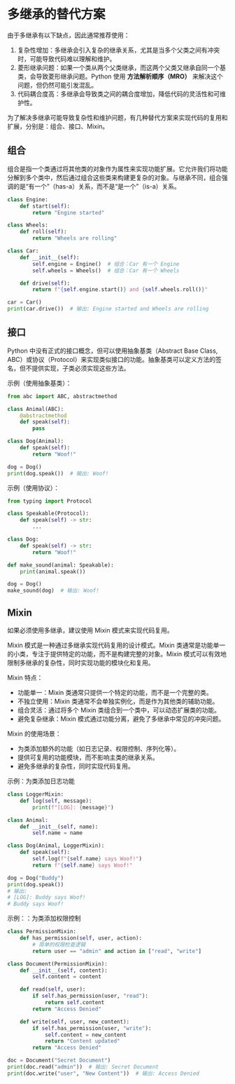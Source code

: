 # 多继承的替代方案

由于多继承有以下缺点，因此通常推荐使用：

1. 复杂性增加：多继承会引入复杂的继承关系，尤其是当多个父类之间有冲突时，可能导致代码难以理解和维护。
1. 菱形继承问题：如果一个类从两个父类继承，而这两个父类又继承自同一个基类，会导致菱形继承问题。Python 使用 **方法解析顺序（MRO）** 来解决这个问题，但仍然可能引发混乱。
1. 代码耦合度高：多继承会导致类之间的耦合度增加，降低代码的灵活性和可维护性。

为了解决多继承可能导致复杂性和维护问题，有几种替代方案来实现代码的复用和扩展，分别是：组合、接口、Mixin。

## 组合

组合是指一个类通过将其他类的对象作为属性来实现功能扩展。它允许我们将功能分解到多个类中，然后通过组合这些类来构建更复杂的对象。与继承不同，组合强调的是“有一个”（has-a）关系，而不是“是一个”（is-a）关系。

```py
class Engine:
    def start(self):
        return "Engine started"

class Wheels:
    def roll(self):
        return "Wheels are rolling"

class Car:
    def __init__(self):
        self.engine = Engine()  # 组合：Car 有一个 Engine
        self.wheels = Wheels()  # 组合：Car 有一个 Wheels

    def drive(self):
        return f"{self.engine.start()} and {self.wheels.roll()}"

car = Car()
print(car.drive())  # 输出: Engine started and Wheels are rolling
```

## 接口

Python 中没有正式的接口概念，但可以使用抽象基类（Abstract Base Class, ABC）或协议（Protocol）来实现类似接口的功能。抽象基类可以定义方法的签名，但不提供实现，子类必须实现这些方法。

示例（使用抽象基类）：

```py
from abc import ABC, abstractmethod

class Animal(ABC):
    @abstractmethod
    def speak(self):
        pass

class Dog(Animal):
    def speak(self):
        return "Woof!"

dog = Dog()
print(dog.speak())  # 输出: Woof!
```

示例（使用协议）：

```py
from typing import Protocol

class Speakable(Protocol):
    def speak(self) -> str:
        ...

class Dog:
    def speak(self) -> str:
        return "Woof!"

def make_sound(animal: Speakable):
    print(animal.speak())

dog = Dog()
make_sound(dog)  # 输出: Woof!
```

## Mixin

如果必须使用多继承，建议使用 Mixin 模式来实现代码复用。

Mixin 模式是一种通过多继承实现代码复用的设计模式。Mixin 类通常是功能单一的小类，专注于提供特定的功能，而不是构建完整的对象。Mixin 模式可以有效地限制多继承的复杂性，同时实现功能的模块化和复用。

Mixin 特点：

- 功能单一：Mixin 类通常只提供一个特定的功能，而不是一个完整的类。
- 不独立使用：Mixin 类通常不会单独实例化，而是作为其他类的辅助功能。
- 组合灵活：通过将多个 Mixin 类组合到一个类中，可以动态扩展类的功能。
- 避免复杂继承：Mixin 模式通过功能分离，避免了多继承中常见的冲突问题。

Mixin 的使用场景：

- 为类添加额外的功能（如日志记录、权限控制、序列化等）。
- 提供可复用的功能模块，而不影响主类的继承关系。
- 避免多继承的复杂性，同时实现代码复用。

示例：为类添加日志功能

```py
class LoggerMixin:
    def log(self, message):
        print(f"[LOG]: {message}")

class Animal:
    def __init__(self, name):
        self.name = name

class Dog(Animal, LoggerMixin):
    def speak(self):
        self.log(f"{self.name} says Woof!")
        return f"{self.name} says Woof!"

dog = Dog("Buddy")
print(dog.speak())
# 输出:
# [LOG]: Buddy says Woof!
# Buddy says Woof!
```

示例：：为类添加权限控制

```py
class PermissionMixin:
    def has_permission(self, user, action):
        # 简单的权限检查逻辑
        return user == "admin" and action in ["read", "write"]

class Document(PermissionMixin):
    def __init__(self, content):
        self.content = content

    def read(self, user):
        if self.has_permission(user, "read"):
            return self.content
        return "Access Denied"

    def write(self, user, new_content):
        if self.has_permission(user, "write"):
            self.content = new_content
            return "Content updated"
        return "Access Denied"

doc = Document("Secret Document")
print(doc.read("admin"))  # 输出: Secret Document
print(doc.write("user", "New Content"))  # 输出: Access Denied
```
